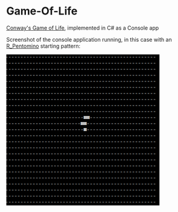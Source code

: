 # Game-Of-Life

[Conway's Game of Life](https://en.wikipedia.org/wiki/Conway%27s_Game_of_Life), implemented in C# as a Console app

Screenshot of the console application running, in this case with an [R_Pentomino](https://www.conwaylife.com/wiki/R-pentomino) starting pattern:

![](Game-Of-Life_recording.gif)
